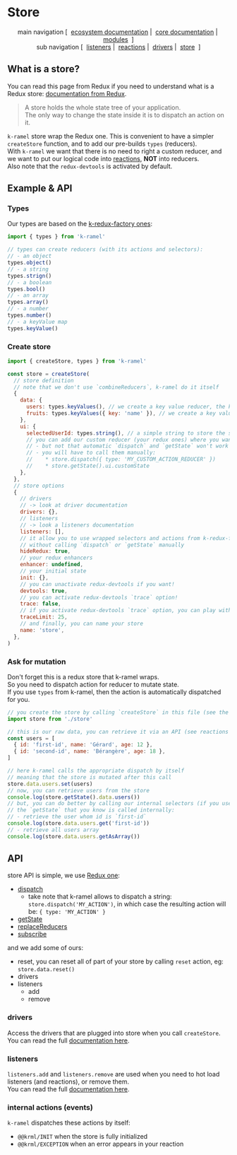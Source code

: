 # Store

<p align="center">
  main navigation
  [&nbsp;
    <a href="../../../README.md#how-to-use-k-ramel">ecosystem documentation</a>&nbsp;|&nbsp;
    <a href="../README.md#how-to-use-k-ramel">core documentation</a>&nbsp;|&nbsp;
    <a href="../../../README.md#modules">modules</a>
  &nbsp;]
  <br />
  sub navigation
  [&nbsp;
    <a href="./LISTENERS.md">listeners</a>&nbsp;|&nbsp;
    <a href="./REACTIONS.md">reactions</a>&nbsp;|&nbsp;
    <a href="./DRIVERS.md">drivers</a>&nbsp;|&nbsp;
    <a href="./STORE.md">store</a>
  &nbsp;]
</p>

## What is a store?
You can read this page from Redux if you need to understand what is a Redux store: [documentation from Redux](https://redux.js.org/api/store).
> A store holds the whole state tree of your application.\
> The only way to change the state inside it is to dispatch an action on it.

`k-ramel` store wrap the Redux one. This is convenient to have a simpler `createStore` function, and to add our pre-builds `types` (reducers).\
With `k-ramel` we want that there is no need to right a custom reducer, and we want to put our logical code into [reactions](./REACTIONS.md), **NOT** into reducers.\
Also note that the `redux-devtools` is activated by default.

## Example & API
### Types
Our types are based on the [k-redux-factory ones](https://github.com/unirakun/k-redux-factory/blob/master/TYPES.md):

```js
import { types } from 'k-ramel'

// types can create reducers (with its actions and selectors):
// - an object
types.object()
// - a string
types.strign()
// - a boolean
types.bool()
// - an array
types.array()
// - a number
types.number()
// - a keyValue map
types.keyValue()
```

### Create store
```js
import { createStore, types } from 'k-ramel'

const store = createStore(
  // store definition
  // note that we don't use `combineReducers`, k-ramel do it itself
  {
    data: {
      users: types.keyValues(), // we create a key value reducer, the key is `id` by default
      fruits: types.keyValues({ key: 'name' }), // we create a key value reducer, the key is the `name` of a fruit
    },
    ui: {
      selectedUserId: types.string(), // a simple string to store the selected user id
      // you can add our custom reducer (your redux ones) where you want :)
      // - but not that automatic `dispatch` and `getState` won't work
      // - you will have to call them manually:
      //    * store.dispatch({ type: 'MY_CUSTOM_ACTION_REDUCER' })
      //    * store.getState().ui.customState
    },
  },
  // store options
  {
    // drivers
    // -> look at driver documentation
    drivers: {},
    // listeners
    // -> look a listeners documentation
    listeners: [],
    // it allow you to use wrapped selectors and actions from k-redux-factory
    // without calling `dispatch` or `getState` manually
    hideRedux: true,
    // your redux enhancers
    enhancer: undefined,
    // your initial state
    init: {},
    // you can unactivate redux-devtools if you want!
    devtools: true,
    // you can activate redux-devtools `trace` option!
    trace: false,
    // if you activate redux-devtools `trace` option, you can play with this limit
    traceLimit: 25,
    // and finally, you can name your store
    name: 'store',
  },
)
```

### Ask for mutation
Don't forget this is a redux store that k-ramel wraps.\
So you need to dispatch action for reducer to mutate state.\
If you use `types` from k-ramel, then the action is automatically dispatched for you.

```js
// you create the store by calling `createStore` in this file (see the code above)
import store from './store'

// this is our raw data, you can retrieve it via an API (see reactions and driver documentation)
const users = [
  { id: 'first-id', name: 'Gérard', age: 12 },
  { id: 'second-id', name: 'Bérangère', age: 18 },
]

// here k-ramel calls the appropriate dispatch by itself
// meaning that the store is mutated after this call
store.data.users.set(users)
// now, you can retrieve users from the store
console.log(store.getState().data.users())
// but, you can do better by calling our internal selectors (if you use our types)
// the `getState` that you know is called internally:
// - retrieve the user whom id is `first-id`
console.log(store.data.users.get('first-id'))
// - retrieve all users array
console.log(store.data.users.getAsArray())
```

## API
store API is simple, we use [Redux one](https://redux.js.org/api/store):
 - [dispatch](https://redux.js.org/api/store#dispatch-action)
    * take note that k-ramel allows to dispatch a string: `store.dispatch('MY_ACTION')`, in which case the resulting action will be: `{ type: 'MY_ACTION' }`
 - [getState](https://redux.js.org/api/store#getstate)
 - [replaceReducers](https://redux.js.org/api/store#replacereducer-nextreducer)
 - [subscribe](https://redux.js.org/api/store#subscribe-listener)

and we add some of ours:
 - reset, you can reset all of part of your store by calling `reset` action, eg: `store.data.reset()`
 - drivers
 - listeners
    * add
    * remove

### drivers
Access the drivers that are plugged into store when you call `createStore`.\
You can read the full [documentation here](./DRIVERS.md).

### listeners
`listeners.add` and `listeners.remove` are used when you need to hot load listeners (and reactions), or remove them.\
You can read the full [documentation here](./LISTENERS.md).

### internal actions (events)
`k-ramel` dispatches these actions by itself:
 - `@@krml/INIT` when the store is fully initialized
 - `@@krml/EXCEPTION` when an error appears in your reaction
